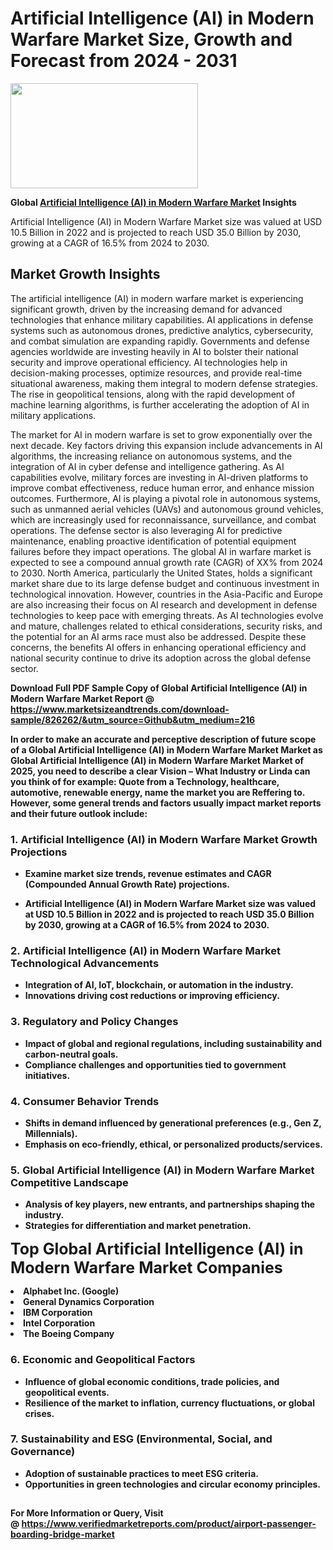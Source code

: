 <H1>Artificial Intelligence (AI) in Modern Warfare Market Size, Growth and Forecast from 2024 - 2031</H1><img class="aligncenter size-medium wp-image-584254" src="https://thirdeyenews.in/wp-content/uploads/2024/09/Global-Market-Research-300x168.jpeg" alt="" width="300" height="168" /><p><strong>Global&nbsp;<a href="https://www.marketsizeandtrends.com/download-sample/826262/&amp;utm_source=Github&utm_medium=216">Artificial Intelligence (AI) in Modern Warfare Market</a> Insights</strong></p><p>Artificial Intelligence (AI) in Modern Warfare Market size was valued at USD 10.5 Billion in 2022 and is projected to reach USD 35.0 Billion by 2030, growing at a CAGR of 16.5% from 2024 to 2030.</p><p><h2>Market Growth Insights</h2> <p>The artificial intelligence (AI) in modern warfare market is experiencing significant growth, driven by the increasing demand for advanced technologies that enhance military capabilities. AI applications in defense systems such as autonomous drones, predictive analytics, cybersecurity, and combat simulation are expanding rapidly. Governments and defense agencies worldwide are investing heavily in AI to bolster their national security and improve operational efficiency. AI technologies help in decision-making processes, optimize resources, and provide real-time situational awareness, making them integral to modern defense strategies. The rise in geopolitical tensions, along with the rapid development of machine learning algorithms, is further accelerating the adoption of AI in military applications.</p> <p><strong></strong></p> <p>The market for AI in modern warfare is set to grow exponentially over the next decade. Key factors driving this expansion include advancements in AI algorithms, the increasing reliance on autonomous systems, and the integration of AI in cyber defense and intelligence gathering. As AI capabilities evolve, military forces are investing in AI-driven platforms to improve combat effectiveness, reduce human error, and enhance mission outcomes. Furthermore, AI is playing a pivotal role in autonomous systems, such as unmanned aerial vehicles (UAVs) and autonomous ground vehicles, which are increasingly used for reconnaissance, surveillance, and combat operations. The defense sector is also leveraging AI for predictive maintenance, enabling proactive identification of potential equipment failures before they impact operations. The global AI in warfare market is expected to see a compound annual growth rate (CAGR) of XX% from 2024 to 2030. North America, particularly the United States, holds a significant market share due to its large defense budget and continuous investment in technological innovation. However, countries in the Asia-Pacific and Europe are also increasing their focus on AI research and development in defense technologies to keep pace with emerging threats. As AI technologies evolve and mature, challenges related to ethical considerations, security risks, and the potential for an AI arms race must also be addressed. Despite these concerns, the benefits AI offers in enhancing operational efficiency and national security continue to drive its adoption across the global defense sector.</p> <p><strong></p><p><span class=""><strong>Download Full PDF Sample Copy of Global Artificial Intelligence (AI) in Modern Warfare Market Report</strong> @ <a href="https://www.marketsizeandtrends.com/download-sample/826262/&amp;utm_source=Github&utm_medium=216" target="_blank">https://www.marketsizeandtrends.com/download-sample/826262/&amp;utm_source=Github&utm_medium=216</a></span></p><p>In order to make an accurate and perceptive description of future scope of a Global&nbsp;Artificial Intelligence (AI) in Modern Warfare Market Market as Global&nbsp;Artificial Intelligence (AI) in Modern Warfare Market Market of 2025, you need to describe a clear Vision &ndash; What Industry or Linda can you think of for example: Quote from a Technology, healthcare, automotive, renewable energy, name the market you are Reffering to. However, some general trends and factors usually impact market reports and their future outlook include:</p><h3>1.&nbsp;<strong>Artificial Intelligence (AI) in Modern Warfare Market Growth Projections</strong></h3><ul><li>Examine market size trends, revenue estimates and CAGR (Compounded Annual Growth Rate) projections.</li><li><p>Artificial Intelligence (AI) in Modern Warfare Market size was valued at USD 10.5 Billion in 2022 and is projected to reach USD 35.0 Billion by 2030, growing at a CAGR of 16.5% from 2024 to 2030.</p></li></ul><h3>2.&nbsp;<strong>Artificial Intelligence (AI) in Modern Warfare Market Technological Advancements</strong></h3><ul><li>Integration of AI, IoT, blockchain, or automation in the industry.</li><li>Innovations driving cost reductions or improving efficiency.</li></ul><h3>3.&nbsp;<strong>Regulatory and Policy Changes</strong></h3><ul><li>Impact of global and regional regulations, including sustainability and carbon-neutral goals.</li><li>Compliance challenges and opportunities tied to government initiatives.</li></ul><h3>4.&nbsp;<strong>Consumer Behavior Trends</strong></h3><ul><li>Shifts in demand influenced by generational preferences (e.g., Gen Z, Millennials).</li><li>Emphasis on eco-friendly, ethical, or personalized products/services.</li></ul><h3>5.&nbsp;<strong>Global Artificial Intelligence (AI) in Modern Warfare Market Competitive Landscape</strong></h3><ul><li>Analysis of key players, new entrants, and partnerships shaping the industry.</li><li>Strategies for differentiation and market penetration.</li></ul><p data-pm-slice="1 1 []"><span style="color: inherit; font-family: inherit; font-size: 25px;">Top Global Artificial Intelligence (AI) in Modern Warfare Market Companies</span></p><div class="" data-test-id=""><p><li>Alphabet Inc. (Google)</li><li> General Dynamics Corporation</li><li> IBM Corporation</li><li> Intel Corporation</li><li> The Boeing Company</li></p></div><h3>6.&nbsp;<strong>Economic and Geopolitical Factors</strong></h3><ul><li>Influence of global economic conditions, trade policies, and geopolitical events.</li><li>Resilience of the market to inflation, currency fluctuations, or global crises.</li></ul><h3>7.&nbsp;<strong>Sustainability and ESG (Environmental, Social, and Governance)</strong></h3><ul><li>Adoption of sustainable practices to meet ESG criteria.</li><li>Opportunities in green technologies and circular economy principles.</li></ul><h2><strong style="font-size: 14px;">For More Information or Query, Visit @&nbsp;</strong><a style="background-color: #ffffff; font-size: 14px;" href="https://www.marketsizeandtrends.com/report/artificial-intelligence-ai-in-modern-warfare-market/" target="_blank">https://www.verifiedmarketreports.com/product/airport-passenger-boarding-bridge-market</a></h2>
